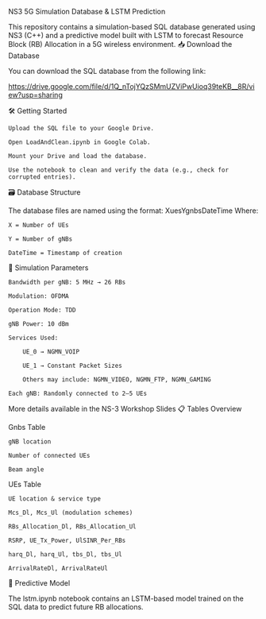 NS3 5G Simulation Database & LSTM Prediction

This repository contains a simulation-based SQL database generated using NS3 (C++) and a predictive model built with LSTM to forecast Resource Block (RB) Allocation in a 5G wireless environment.
📥 Download the Database

You can download the SQL database from the following link:

https://drive.google.com/file/d/1Q_nTojYQzSMmUZViPwUioq39teKB__8R/view?usp=sharing

🛠️ Getting Started

    Upload the SQL file to your Google Drive.

    Open LoadAndClean.ipynb in Google Colab.

    Mount your Drive and load the database.

    Use the notebook to clean and verify the data (e.g., check for corrupted entries).

🗃️ Database Structure

The database files are named using the format:
XuesYgnbsDateTime
Where:

    X = Number of UEs

    Y = Number of gNBs

    DateTime = Timestamp of creation

📌 Simulation Parameters

    Bandwidth per gNB: 5 MHz → 26 RBs

    Modulation: OFDMA

    Operation Mode: TDD

    gNB Power: 10 dBm

    Services Used:

        UE_0 → NGMN_VOIP

        UE_1 → Constant Packet Sizes

        Others may include: NGMN_VIDEO, NGMN_FTP, NGMN_GAMING

    Each gNB: Randomly connected to 2–5 UEs

More details available in the NS-3 Workshop Slides
📋 Tables Overview

Gnbs Table

    gNB location

    Number of connected UEs

    Beam angle

UEs Table

    UE location & service type

    Mcs_Dl, Mcs_Ul (modulation schemes)

    RBs_Allocation_Dl, RBs_Allocation_Ul

    RSRP, UE_Tx_Power, UlSINR_Per_RBs

    harq_Dl, harq_Ul, tbs_Dl, tbs_Ul

    ArrivalRateDl, ArrivalRateUl

🤖 Predictive Model

The lstm.ipynb notebook contains an LSTM-based model trained on the SQL data to predict future RB allocations.
